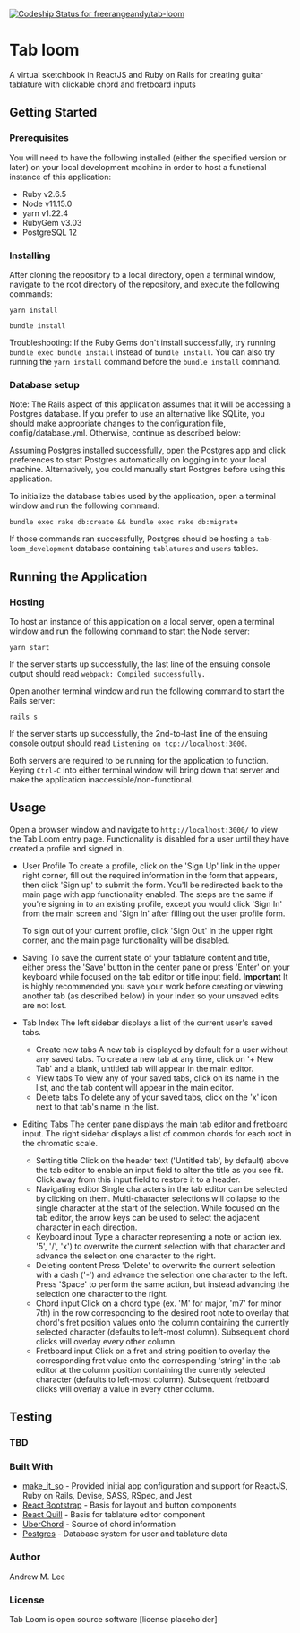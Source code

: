[![Codeship Status for freerangeandy/tab-loom](https://app.codeship.com/projects/b2560a10-6ee0-0138-6377-1e517a23528f/status?branch=master)](https://app.codeship.com/projects/395067)

# Tab loom
A virtual sketchbook in ReactJS and Ruby on Rails for creating guitar tablature with clickable chord and fretboard inputs

## Getting Started
### Prerequisites
You will need to have the following installed (either the specified version or later) on your local development machine in order to host a functional instance of this application:
* Ruby v2.6.5
* Node v11.15.0
* yarn v1.22.4
* RubyGem v3.03
* PostgreSQL 12

### Installing
After cloning the repository to a local directory, open a terminal window, navigate to the root directory of the repository, and execute the following commands:
```
yarn install
```
```
bundle install
```
Troubleshooting: If the Ruby Gems don't install successfully, try running `bundle exec bundle install` instead of `bundle install`. You can also try running the `yarn install` command before the `bundle install` command.

### Database setup
Note: The Rails aspect of this application assumes that it will be accessing a Postgres database. If you prefer to use an alternative like SQLite, you should make appropriate changes to the configuration file, config/database.yml. Otherwise, continue as described below:

Assuming Postgres installed successfully, open the Postgres app and click preferences to start Postgres automatically on logging in to your local machine. Alternatively, you could manually start Postgres before using this application.

To initialize the database tables used by the application, open a terminal window and run the following command:
```
bundle exec rake db:create && bundle exec rake db:migrate
```
If those commands ran successfully, Postgres should be hosting a `tab-loom_development` database containing `tablatures` and `users` tables.

## Running the Application
### Hosting
To host an instance of this application on a local server, open a terminal window and run the following command to start the Node server:
```
yarn start
```
If the server starts up successfully, the last line of the ensuing console output should read `webpack: Compiled successfully.`

Open another terminal window and run the following command to start the Rails server:
```
rails s
```
If the server starts up successfully, the 2nd-to-last line of the ensuing console output should read `Listening on tcp://localhost:3000`.

Both servers are required to be running for the application to function. Keying `Ctrl-C` into either terminal window will bring down that server and make the application inaccessible/non-functional.

## Usage
Open a browser window and navigate to `http://localhost:3000/` to view the Tab Loom entry page. Functionality is disabled for a user until they have created a profile and signed in.
* User Profile
  To create a profile, click on the 'Sign Up' link in the upper right corner, fill out the required information in the form that appears, then click 'Sign up' to submit the form. You'll be redirected back to the main page with app functionality enabled. The steps are the same if you're signing in to an existing profile, except you would click 'Sign In' from the main screen and 'Sign In' after filling out the user profile form.

  To sign out of your current profile, click 'Sign Out' in the upper right corner, and the main page functionality will be disabled.

* Saving
  To save the current state of your tablature content and title, either press the 'Save' button in the center pane or press 'Enter' on your keyboard while focused on the tab editor or title input field. **Important** It is highly recommended you save your work before creating or viewing another tab (as described below) in your index so your unsaved edits are not lost.

* Tab Index
  The left sidebar displays a list of the current user's saved tabs.  
  * Create new tabs
    A new tab is displayed by default for a user without any saved tabs. To create a new tab at any time, click on '+ New Tab' and a blank, untitled tab will appear in the main editor.
  * View tabs
    To view any of your saved tabs, click on its name in the list, and the tab content will appear in the main editor.
  * Delete tabs
    To delete any of your saved tabs, click on the 'x' icon next to that tab's name in the list.

* Editing Tabs
  The center pane displays the main tab editor and fretboard input. The right sidebar displays a list of common chords for each root in the chromatic scale.
  * Setting title
    Click on the header text ('Untitled tab', by default) above the tab editor to enable an input field to alter the title as you see fit. Click away from this input field to restore it to a header.
  * Navigating editor
    Single characters in the tab editor can be selected by clicking on them. Multi-character selections will collapse to the single character at the start of the selection. While focused on the tab editor, the arrow keys can be used to select the adjacent character in each direction.
  * Keyboard input
    Type a character representing a note or action (ex. '5', '/', 'x') to overwrite the current selection with that character and advance the selection one character to the right.
  * Deleting content
    Press 'Delete' to overwrite the current selection with a dash ('-') and advance the selection one character to the left. Press 'Space' to perform the same action, but instead advancing the selection one character to the right.
  * Chord input
    Click on a chord type (ex. 'M' for major, 'm7' for minor 7th) in the row corresponding to the desired root note to overlay that chord's fret position values onto the column containing the currently selected character (defaults to left-most column). Subsequent chord clicks will overlay every other column.
  * Fretboard input
    Click on a fret and string position to overlay the corresponding fret value onto the corresponding 'string' in the tab editor at the column position containing the currently selected character (defaults to left-most column). Subsequent fretboard clicks will overlay a value in every other column.

## Testing
### TBD

### Built With
* [make_it_so](https://github.com/LaunchAcademy/make_it_so) - Provided initial app configuration and support for ReactJS, Ruby on Rails, Devise, SASS, RSpec, and Jest
* [React Bootstrap](https://react-bootstrap.github.io/) - Basis for layout and button components
* [React Quill](https://github.com/zenoamaro/react-quill) - Basis for tablature editor component
* [UberChord](https://api.uberchord.com/) - Source of chord information
* [Postgres](https://www.postgresql.org/) - Database system for user and tablature data

### Author
Andrew M. Lee

### License
Tab Loom is open source software [license placeholder]
